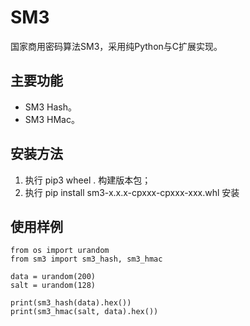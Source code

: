 # SM3

国家商用密码算法SM3，采用纯Python与C扩展实现。

## 主要功能

* SM3 Hash。
* SM3 HMac。

## 安装方法
1. 执行 pip3 wheel . 构建版本包；
2. 执行 pip install sm3-x.x.x-cpxxx-cpxxx-xxx.whl 安装

## 使用样例
```
from os import urandom
from sm3 import sm3_hash, sm3_hmac

data = urandom(200)
salt = urandom(128)

print(sm3_hash(data).hex())
print(sm3_hmac(salt, data).hex())

```
